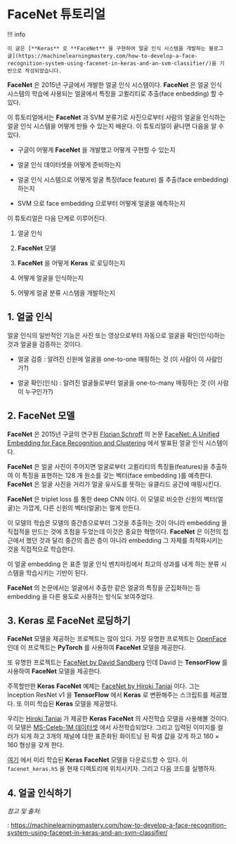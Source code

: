 # FaceNet 튜토리얼

!!! info

    이 글은 [**Keras** 로 **FaceNet** 을 구현하여 얼굴 인식 시스템을 개발하는 블로그 글](https://machinelearningmastery.com/how-to-develop-a-face-recognition-system-using-facenet-in-keras-and-an-svm-classifier/)을 기반으로 작성되었습니다.

**FaceNet** 은 2015년 구글에서 개발한 얼굴 인식 시스템이다. **FaceNet** 은 얼굴 인식 시스템의 학습에 사용되는 얼굴에서 특징을 고퀼리티로 추출(face enbedding) 할 수 있다.

이 튜토리얼에서는 **FaceNet** 과 SVM 분류기로 사진으로부터 사람의 얼굴을 인식하는 얼굴 인식 시스템을 어떻게 만들 수 있는지 배운다. 이 튜토리얼이 끝나면 다음을 알 수 있다.

- 구글이 어떻게 **FaceNet** 을 개발했고 어떻게 구현할 수 있는지

- 얼굴 인식 데이터셋을 어떻게 준비하는지

- 얼굴 인식 시스템으로 어떻게 얼굴 특징(face feature) 를 추출(face embedding) 하는지

- SVM 으로 face embedding 으로부터 어떻게 얼굴을 예측하는지

이 튜토리얼은 다음 단계로 이루어진다. 

1. 얼굴 인식 

2. **FaceNet** 모델

3. **FaceNet** 을 어떻게 **Keras** 로 로딩하는지

4. 어떻게 얼굴을 인식하는지

5. 어떻게 얼굴 분류 시스템을 개발하는지

## 1. 얼굴 인식

얼굴 인식의 일반적인 기능은 사진 또는 영상으로부터 자동으로 얼굴을 확인(인식)하는 것과 얼굴을 검증하는 것이다.

- 얼굴 검증 : 알려진 신원에 얼굴을 one-to-one 매핑하는 것 (이 사람이 이 사람인가?)

- 얼굴 확인(인식) : 알려진 얼굴들로부터 얼굴을 one-to-many 매핑하는 것 (이 사람이 누구인가?)

## 2. **FaceNet** 모델

**FaceNet** 은 2015년 구글의 연구원 [Florian Schroff](http://www.florian-schroff.de/) 의 논문 [FaceNet: A Unified Embedding for Face Recognition and Clustering](https://arxiv.org/abs/1503.03832) 에서 발표된 얼굴 인식 시스템이다.

**FaceNet** 은 얼굴 사진이 주어지면 얼굴로부터 고퀼리티의 특징들(features)을 추출하여 이 특징을 표현하는 128 개 원소를 갖는 벡터(face embedding )를 예측한다. **FaceNet** 은 얼굴 사진을 거리가 얼굴 유사도를 뜻하는 유클리드 공간에 매핑시킨다.

**FaceNet** 은 triplet loss 를 통한 deep CNN 이다. 이 모델로 비슷한 신원의 벡터(얼굴)는 가깝게, 다른 신원의 벡터(얼굴)는 멀게 만든다.

이 모델의 학습은 모델의 중간층으로부터 그것을 추출하는 것이 아니라 embedding 을 직접적을 만드는 것에 초점을 두었는데 이것은 중요한 혁명이다. **FaceNet** 은 이전의 접근에서 했던 것과 달리 중간의 좁은 층이 아니라 embedding 그 자체를 최적화시키는 것을 직접적으로 학습한다.

이 얼굴 embedding 은 표준 얼굴 인식 벤치마킹에서 최고의 성과를 내게 하는 분류 시스템을 학습시키는 기반이 된다.

**FaceNet** 의 논문에서는 얼굴에서 추출한 같은 얼굴의 특징을 군집화하는 등 embedding 을 다른 용도로 사용하는 방식도 보여주었다.

## 3. **Keras** 로 **FaceNet** 로딩하기

**FaceNet** 모델을 제공하는 프로젝트는 많이 있다. 가장 유명한 프로젝트는 [OpenFace](https://cmusatyalab.github.io/openface/) 인데 이 프로젝트는 **PyTorch** 를 사용하여 **FaceNet** 모델을 제공한다. 

또 유명한 프로젝트는 [FaceNet by David Sandberg](https://github.com/davidsandberg/facenet) 인데 David 는 **TensorFlow** 를 사용하여 **FaceNet** 모델을 제공한다.

주목할만한 **Keras** **FaceNet** 예제는 [FaceNet by Hiroki Taniai](https://github.com/nyoki-mtl/keras-facenet) 이다. 그는 Inception ResNet v1 을 **TensorFlow** 에서 **Keras** 로 변환해주는 스크립트를 제공했다. 또 이미 학습된 **Keras** 모델을 제공했다.

우리는 [Hiroki Taniai](https://github.com/nyoki-mtl) 가 제공한 **Keras** **FaceNet** 의 사전학습 모델을 사용해볼 것이다. 이 모델은 [MS-Celeb-1M 데이터셋](https://www.microsoft.com/en-us/research/project/ms-celeb-1m-challenge-recognizing-one-million-celebrities-real-world/) 에서 사전학습되었다. 그리고 입력된 이미지를 컬러가 되게 하고 3개의 채널에 대한 표준화된 화이트닝 된 픽셀 값을 갖게 하고 $160 \times 160$ 형상을 갖게 한다.

[여기](https://drive.google.com/drive/folders/1pwQ3H4aJ8a6yyJHZkTwtjcL4wYWQb7bn) 에서 미리 학습된 **Keras** **FaceNet** 모델을 다운로드할 수 있다. 이 `facenet_keras.h5` 을 현재 디렉토리에 위치시키자. 그리고 다음 코드를 실행하자.

## 4. 얼굴 인식하기

*참고 및 출처*: 

:   https://machinelearningmastery.com/how-to-develop-a-face-recognition-system-using-facenet-in-keras-and-an-svm-classifier/